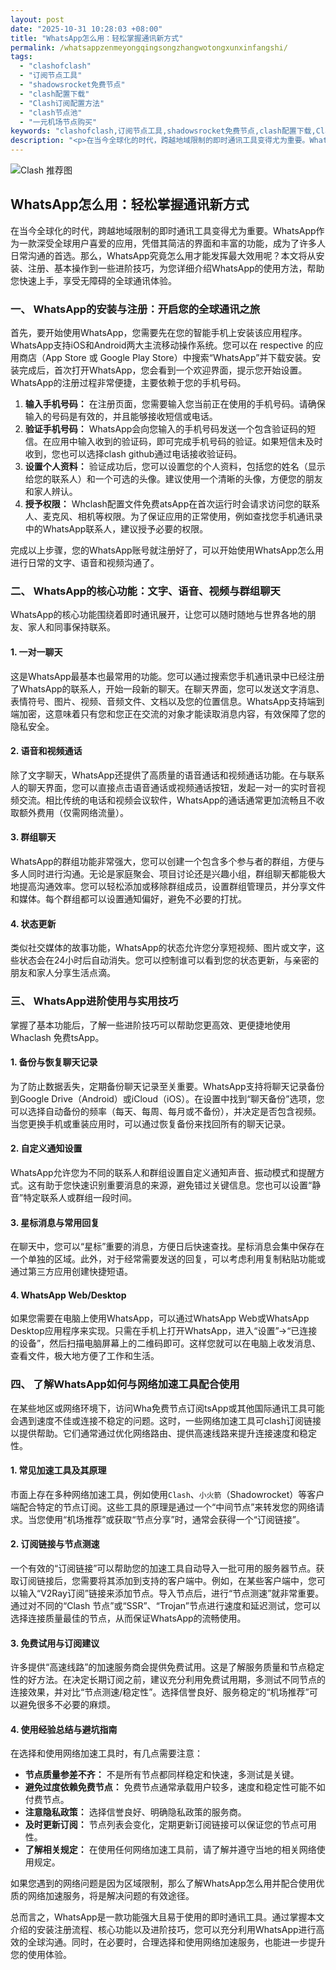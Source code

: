```yaml
---
layout: post
date: "2025-10-31 10:28:03 +08:00"
title: "WhatsApp怎么用：轻松掌握通讯新方式"
permalink: /whatsappzenmeyongqingsongzhangwotongxunxinfangshi/
tags:
  - "clashofclash"
  - "订阅节点工具"
  - "shadowsrocket免费节点"
  - "clash配置下载"
  - "Clash订阅配置方法"
  - "clash节点池"
  - "一元机场节点购买"
keywords: "clashofclash,订阅节点工具,shadowsrocket免费节点,clash配置下载,Clash订阅配置方法,clash节点池,一元机场节点购买"
description: "<p>在当今全球化的时代，跨越地域限制的即时通讯工具变得尤为重要。WhatsApp作为一款深受全球用户喜爱的应用，凭借其简洁的界面和丰富的功能，成为了许多人日常沟通的首选。那么，WhatsApp究竟怎么用才能发挥最大效用呢？本文将从安装、注册、基本操作到一些进阶技巧，为您详细介绍WhatsApp的使用方法，帮助您快速上手，享受无障碍的全球通讯体验。</p>"
---
```


![Clash 推荐图](https://clashjd.github.io/assets/img/节点订阅推荐.png)

## WhatsApp怎么用：轻松掌握通讯新方式

<p>在当今全球化的时代，跨越地域限制的即时通讯工具变得尤为重要。WhatsApp作为一款深受全球用户喜爱的应用，凭借其简洁的界面和丰富的功能，成为了许多人日常沟通的首选。那么，WhatsApp究竟怎么用才能发挥最大效用呢？本文将从安装、注册、基本操作到一些进阶技巧，为您详细介绍WhatsApp的使用方法，帮助您快速上手，享受无障碍的全球通讯体验。</p>
<h3>一、 WhatsApp的安装与注册：开启您的全球通讯之旅</h3>
<p>首先，要开始使用WhatsApp，您需要先在您的智能手机上安装该应用程序。WhatsApp支持iOS和Android两大主流移动操作系统。您可以在 respective 的应用商店（App Store 或 Google Play Store）中搜索“WhatsApp”并下载安装。安装完成后，首次打开WhatsApp，您会看到一个欢迎界面，提示您开始设置。WhatsApp的注册过程非常便捷，主要依赖于您的手机号码。</p>
<ol>
<li>
        <strong>输入手机号码：</strong> 在注册页面，您需要输入您当前正在使用的手机号码。请确保输入的号码是有效的，并且能够接收短信或电话。
    </li>
<li>
        <strong>验证手机号码：</strong> WhatsApp会向您输入的手机号码发送一个包含验证码的短信。在应用中输入收到的验证码，即可完成手机号码的验证。如果短信未及时收到，您也可以选择clash github通过电话接收验证码。
    </li>
<li>
        <strong>设置个人资料：</strong> 验证成功后，您可以设置您的个人资料，包括您的姓名（显示给您的联系人）和一个可选的头像。建议使用一个清晰的头像，方便您的朋友和家人辨认。
    </li>
<li>
        <strong>授予权限：</strong> Whclash配置文件免费atsApp在首次运行时会请求访问您的联系人、麦克风、相机等权限。为了保证应用的正常使用，例如查找您手机通讯录中的WhatsApp联系人，建议授予必要的权限。
    </li>
</ol>
<p>完成以上步骤，您的WhatsApp账号就注册好了，可以开始使用WhatsApp怎么用进行日常的文字、语音和视频沟通了。</p>
<h3>二、 WhatsApp的核心功能：文字、语音、视频与群组聊天</h3>
<p>WhatsApp的核心功能围绕着即时通讯展开，让您可以随时随地与世界各地的朋友、家人和同事保持联系。</p>
<h4>1. 一对一聊天</h4>
<p>这是WhatsApp最基本也最常用的功能。您可以通过搜索您手机通讯录中已经注册了WhatsApp的联系人，开始一段新的聊天。在聊天界面，您可以发送文字消息、表情符号、图片、视频、音频文件、文档以及您的位置信息。WhatsApp支持端到端加密，这意味着只有您和您正在交流的对象才能读取消息内容，有效保障了您的隐私安全。</p>
<h4>2. 语音和视频通话</h4>
<p>除了文字聊天，WhatsApp还提供了高质量的语音通话和视频通话功能。在与联系人的聊天界面，您可以直接点击语音通话或视频通话按钮，发起一对一的实时音视频交流。相比传统的电话和视频会议软件，WhatsApp的通话通常更加流畅且不收取额外费用（仅需网络流量）。</p>
<h4>3. 群组聊天</h4>
<p>WhatsApp的群组功能非常强大，您可以创建一个包含多个参与者的群组，方便与多人同时进行沟通。无论是家庭聚会、项目讨论还是兴趣小组，群组聊天都能极大地提高沟通效率。您可以轻松添加或移除群组成员，设置群组管理员，并分享文件和媒体。每个群组都可以设置通知偏好，避免不必要的打扰。</p>
<h4>4. 状态更新</h4>
<p>类似社交媒体的故事功能，WhatsApp的状态允许您分享短视频、图片或文字，这些状态会在24小时后自动消失。您可以控制谁可以看到您的状态更新，与亲密的朋友和家人分享生活点滴。</p>
<h3>三、 WhatsApp进阶使用与实用技巧</h3>
<p>掌握了基本功能后，了解一些进阶技巧可以帮助您更高效、更便捷地使用Whaclash 免费tsApp。</p>
<h4>1. 备份与恢复聊天记录</h4>
<p>为了防止数据丢失，定期备份聊天记录至关重要。WhatsApp支持将聊天记录备份到Google Drive（Android）或iCloud（iOS）。在设置中找到“聊天备份”选项，您可以选择自动备份的频率（每天、每周、每月或不备份），并决定是否包含视频。当您更换手机或重装应用时，可以通过恢复备份来找回所有的聊天记录。</p>
<h4>2. 自定义通知设置</h4>
<p>WhatsApp允许您为不同的联系人和群组设置自定义通知声音、振动模式和提醒方式。这有助于您快速识别重要消息的来源，避免错过关键信息。您也可以设置“静音”特定联系人或群组一段时间。</p>
<h4>3. 星标消息与常用回复</h4>
<p>在聊天中，您可以“星标”重要的消息，方便日后快速查找。星标消息会集中保存在一个单独的区域。此外，对于经常需要发送的回复，可以考虑利用复制粘贴功能或通过第三方应用创建快捷短语。</p>
<h4>4. WhatsApp Web/Desktop</h4>
<p>如果您需要在电脑上使用WhatsApp，可以通过WhatsApp Web或WhatsApp Desktop应用程序来实现。只需在手机上打开WhatsApp，进入“设置”->“已连接的设备”，然后扫描电脑屏幕上的二维码即可。这样您就可以在电脑上收发消息、查看文件，极大地方便了工作和生活。</p>
<h3>四、 了解WhatsApp如何与网络加速工具配合使用</h3>
<p>在某些地区或网络环境下，访问Wha免费节点订阅tsApp或其他国际通讯工具可能会遇到速度不佳或连接不稳定的问题。这时，一些网络加速工具可clash订阅链接以提供帮助。它们通常通过优化网络路由、提供高速线路来提升连接速度和稳定性。</p>
<h4>1. 常见加速工具及其原理</h4>
<p>市面上存在多种网络加速工具，例如使用<code>Clash</code>、<code>小火箭</code>（Shadowrocket）等客户端配合特定的节点订阅。这些工具的原理是通过一个“中间节点”来转发您的网络请求。当您使用“机场推荐”或获取“节点分享”时，通常会获得一个“订阅链接”。</p>
<h4>2. 订阅链接与节点测速</h4>
<p>一个有效的“订阅链接”可以帮助您的加速工具自动导入一批可用的服务器节点。获取订阅链接后，您需要将其添加到支持的客户端中。例如，在某些客户端中，您可以输入“V2Ray订阅”链接来添加节点。导入节点后，进行“节点测速”就非常重要。通过对不同的“Clash 节点”或“SSR”、“Trojan”节点进行速度和延迟测试，您可以选择连接质量最佳的节点，从而保证WhatsApp的流畅使用。</p>
<h4>3. 免费试用与订阅建议</h4>
<p>许多提供“高速线路”的加速服务商会提供免费试用。这是了解服务质量和节点稳定性的好方法。在决定长期订阅之前，建议充分利用免费试用期，多测试不同节点的连接效果，并对比“节点测速/稳定性”。选择信誉良好、服务稳定的“机场推荐”可以避免很多不必要的麻烦。</p>
<h4>4. 使用经验总结与避坑指南</h4>
<p>在选择和使用网络加速工具时，有几点需要注意：</p>
<ul>
<li><strong>节点质量参差不齐：</strong> 不是所有节点都同样稳定和快速，多测试是关键。</li>
<li><strong>避免过度依赖免费节点：</strong> 免费节点通常承载用户较多，速度和稳定性可能不如付费节点。</li>
<li><strong>注意隐私政策：</strong> 选择信誉良好、明确隐私政策的服务商。</li>
<li><strong>及时更新订阅：</strong> 节点列表会变化，定期更新订阅链接可以保证您的节点可用性。</li>
<li><strong>了解相关规定：</strong> 在使用任何网络加速工具前，请了解并遵守当地的相关网络使用规定。</li>
</ul>
<p>如果您遇到的网络问题是因为区域限制，那么了解WhatsApp怎么用并配合使用优质的网络加速服务，将是解决问题的有效途径。</p>
<p>总而言之，WhatsApp是一款功能强大且易于使用的即时通讯工具。通过掌握本文介绍的安装注册流程、核心功能以及进阶技巧，您可以充分利用WhatsApp进行高效的全球沟通。同时，在必要时，合理选择和使用网络加速服务，也能进一步提升您的使用体验。</p>